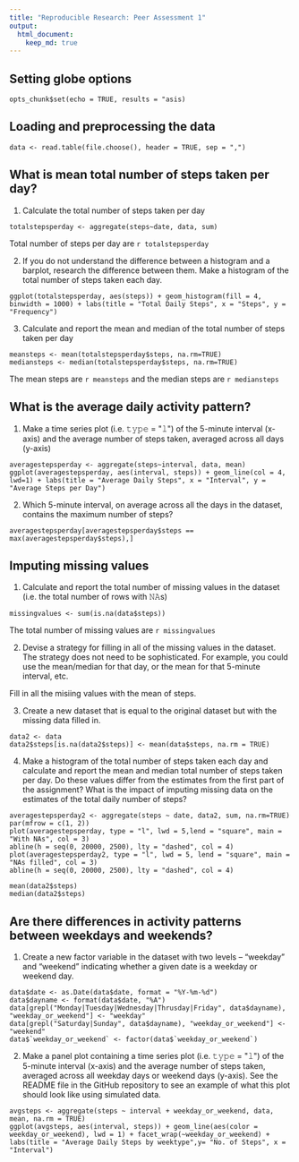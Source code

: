 ```yaml
---
title: "Reproducible Research: Peer Assessment 1"
output: 
  html_document:
    keep_md: true
---
```


## Setting globe options
```{r , echo = FALSE}
opts_chunk$set(echo = TRUE, results = "asis)
```

## Loading and preprocessing the data

```{r}
data <- read.table(file.choose(), header = TRUE, sep = ",")
```


## What is mean total number of steps taken per day?
1. Calculate the total number of steps taken per day

```{r total_steps, echo = TRUE, results = "hide}
totalstepsperday <- aggregate(steps~date, data, sum)
```
Total number of steps per day are `r totalstepsperday`

2. If you do not understand the difference between a histogram and a barplot, research the difference between them. Make a histogram of the total number of steps taken each day. 

```{r}
ggplot(totalstepsperday, aes(steps)) + geom_histogram(fill = 4, binwidth = 1000) + labs(title = "Total Daily Steps", x = "Steps", y = "Frequency")
```

3. Calculate and report the mean and median of the total number of steps taken per day

```{r}
meansteps <- mean(totalstepsperday$steps, na.rm=TRUE)
mediansteps <- median(totalstepsperday$steps, na.rm=TRUE)
```
The mean steps are `r meansteps` and the median steps are `r mediansteps`


## What is the average daily activity pattern?
1. Make a time series plot (i.e. 𝚝𝚢𝚙𝚎 = "𝚕") of the 5-minute interval (x-axis) and the average number of steps taken, averaged across all days (y-axis)

```{r}
averagestepsperday <- aggregate(steps~interval, data, mean)
ggplot(averagestepsperday, aes(interval, steps)) + geom_line(col = 4, lwd=1) + labs(title = "Average Daily Steps", x = "Interval", y = "Average Steps per Day")
```

2. Which 5-minute interval, on average across all the days in the dataset, contains the maximum number of steps?

```{r}
averagestepsperday[averagestepsperday$steps == max(averagestepsperday$steps),]
```

## Imputing missing values
1. Calculate and report the total number of missing values in the dataset (i.e. the total number of rows with 𝙽𝙰s)

```{r}
missingvalues <- sum(is.na(data$steps))
```
The total number of missing values are `r missingvalues`

2. Devise a strategy for filling in all of the missing values in the dataset. The strategy does not need to be sophisticated. For example, you could use the mean/median for that day, or the mean for that 5-minute interval, etc.

Fill in all the misiing values with the mean of steps. 


3. Create a new dataset that is equal to the original dataset but with the missing data filled in.

```{r}
data2 <- data
data2$steps[is.na(data2$steps)] <- mean(data$steps, na.rm = TRUE)
```

4. Make a histogram of the total number of steps taken each day and calculate and report the mean and median total number of steps taken per day. Do these values differ from the estimates from the first part of the assignment? What is the impact of imputing missing data on the estimates of the total daily number of steps?

```{r}
averagestepsperday2 <- aggregate(steps ~ date, data2, sum, na.rm=TRUE)
par(mfrow = c(1, 2))
plot(averagestepsperday, type = "l", lwd = 5,lend = "square", main = "With NAs", col = 3)
abline(h = seq(0, 20000, 2500), lty = "dashed", col = 4)
plot(averagestepsperday2, type = "l", lwd = 5, lend = "square", main = "NAs filled", col = 3)
abline(h = seq(0, 20000, 2500), lty = "dashed", col = 4)

mean(data2$steps)
median(data2$steps)
```


## Are there differences in activity patterns between weekdays and weekends?

1. Create a new factor variable in the dataset with two levels – “weekday” and “weekend” indicating whether a given date is a weekday or weekend day.

```{r}
data$date <- as.Date(data$date, format = "%Y-%m-%d") 
data$dayname <- format(data$date, "%A")
data[grepl("Monday|Tuesday|Wednesday|Thrusday|Friday", data$dayname), "weekday_or_weekend"] <- "weekday"
data[grepl("Saturday|Sunday", data$dayname), "weekday_or_weekend"] <- "weekend"
data$`weekday_or_weekend` <- factor(data$`weekday_or_weekend`)
```

2. Make a panel plot containing a time series plot (i.e. 𝚝𝚢𝚙𝚎 = "𝚕") of the 5-minute interval (x-axis) and the average number of steps taken, averaged across all weekday days or weekend days (y-axis). See the README file in the GitHub repository to see an example of what this plot should look like using simulated data.

```{r}
avgsteps <- aggregate(steps ~ interval + weekday_or_weekend, data, mean, na.rm = TRUE)
ggplot(avgsteps, aes(interval, steps)) + geom_line(aes(color = weekday_or_weekend), lwd = 1) + facet_wrap(~weekday_or_weekend) + labs(title = "Average Daily Steps by weektype",y= "No. of Steps", x = "Interval")
```

